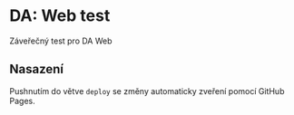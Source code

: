# DA: Web test

Záveřečný test pro DA Web

## Nasazení

Pushnutím do větve `deploy` se změny automaticky zveření pomocí GitHub Pages.

